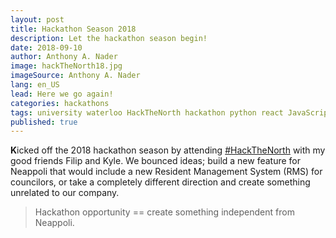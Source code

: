 ```yaml
---
layout: post
title: Hackathon Season 2018
description: Let the hackathon season begin!
date: 2018-09-10
author: Anthony A. Nader
image: hackTheNorth18.jpg
imageSource: Anthony A. Nader
lang: en_US
lead: Here we go again!
categories: hackathons
tags: university waterloo HackTheNorth hackathon python react JavaScript node firebae
published: true
---
```


<b>K</b>icked off the 2018 hackathon season by attending <a class="pink-hover" href="https://hackthenorth.com/" target="_blank">#HackTheNorth</a> with my good friends Filip and Kyle. We bounced ideas; build a new feature for Neappoli that would include a new Resident Management System (RMS) for councilors, or take a completely different direction and create something unrelated to our company.

> Hackathon opportunity == create something independent from Neappoli.

